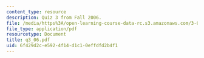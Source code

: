 ```yaml
---
content_type: resource
description: Quiz 3 from Fall 2006.
file: /media/https%3A/open-learning-course-data-rc.s3.amazonaws.com/3-032-mechanical-behavior-of-materials-fall-2007/6f429d2ce5924f14d1c10effdfd2b4f1_q3_06.pdf
file_type: application/pdf
resourcetype: Document
title: q3_06.pdf
uid: 6f429d2c-e592-4f14-d1c1-0effdfd2b4f1
---
```

